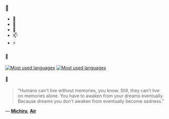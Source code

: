 ### 👋

- 🔭
- 🌱
- 💬
- 📫
- ⚡

#### 🧏

[![Most used languages](https://github-readme-stats-aynah.vercel.app/api/top-langs/?username=aynh&theme=solarized-dark&langs_count=6&layout=compact&hide_title=true)](https://github.com/anuraghazra/github-readme-stats#gh-dark-mode-only)
[![Most used languages](https://github-readme-stats-aynah.vercel.app/api/top-langs/?username=aynh&theme=solarized-light&langs_count=6&layout=compact&hide_title=true)](https://github.com/anuraghazra/github-readme-stats#gh-light-mode-only)

#### 💬

> "Humans can't live without memories, you know. Still, they can't live on memories alone. You have to awaken from your dreams eventually. Because dreams you don't awaken from eventually become sadness."

&mdash; [**Michiru**](https://myanimelist.net/character.php?q=Michiru&cat=character), [**Air**](https://myanimelist.net/search/all?q=Air&cat=all)
